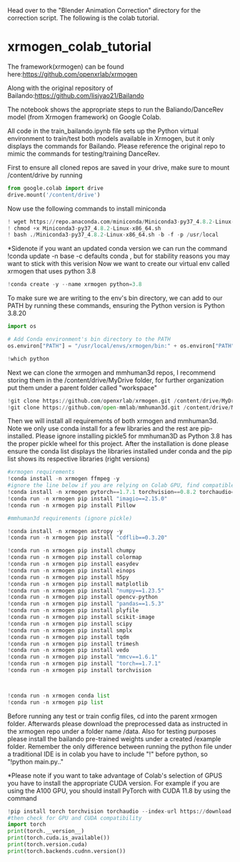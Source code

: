 Head over to the "Blender Animation Correction" directory for the correction script. The following is the colab tutorial. 

# xrmogen_colab_tutorial

The framework(xrmogen) can be found here:https://github.com/openxrlab/xrmogen

Along with the original repository of Bailando:https://github.com/lisiyao21/Bailando  

The notebook shows the appropriate steps to run the Baliando/DanceRev model (from Xrmogen framework) on Google Colab.

All code in the train_bailando.ipynb file sets up the Python virtual environment to train/test both models available in Xrmogen, but it only displays the commands for Bailando. Please
reference the original repo to mimic the commands for testing/training DanceRev. 

First to ensure all cloned repos are saved in your drive, make sure to mount /content/drive by running 
```python
from google.colab import drive
drive.mount('/content/drive')
```
Now use the following commands to install miniconda
```python
! wget https://repo.anaconda.com/miniconda/Miniconda3-py37_4.8.2-Linux-x86_64.sh
! chmod +x Miniconda3-py37_4.8.2-Linux-x86_64.sh
! bash ./Miniconda3-py37_4.8.2-Linux-x86_64.sh -b -f -p /usr/local


```
*Sidenote if you want an updated conda version we can run the command !conda update -n base -c defaults conda , but for stability reasons you may want to stick with this verision 
Now we want to create our virtual env called xrmogen that uses python 3.8
```python
!conda create -y --name xrmogen python=3.8
```

To make sure we are writing to the env's bin directory, we can add to our PATH by running these commands, ensuring the Python version is Python 3.8.20
```python
import os

# Add Conda environment's bin directory to the PATH
os.environ["PATH"] = "/usr/local/envs/xrmogen/bin:" + os.environ["PATH"]

!which python
```

Next we can clone the xrmogen and mmhuman3d repos, I recommend storing them in the /content/drive/MyDrive folder, for further organization put them under a parent folder called "workspace"

```python
!git clone https://github.com/openxrlab/xrmogen.git /content/drive/MyDrive/workspace/xrmogen
!git clone https://github.com/open-mmlab/mmhuman3d.git /content/drive/MyDrive/workspace/mmhuman3d
```
Then we will install all requirements of both xrmogen and mmhuman3d. Note we only use conda install for a few libraries and the rest are pip-installed. Please ignore installing pickle5 for mmhuman3D as Python 3.8 has the proper pickle wheel for this project.
After the installation is done please ensure the conda list displays the libraries installed under conda and the pip list shows its respective libraries (right versions) 
```python
#xrmogen requirements
!conda install -n xrmogen ffmpeg -y
#ignore the line below if you are relying on Colab GPU, find compatible version of pytorch with CUDA
!conda install -n xrmogen pytorch==1.7.1 torchvision==0.8.2 torchaudio==0.7.2 cudatoolkit=10.1 -c pytorch
!conda run -n xrmogen pip install "imagio==2.15.0"
!conda run -n xrmogen pip install Pillow

#mmhuman3d requirements (ignore pickle)

!conda install -n xrmogen astropy -y
!conda run -n xrmogen pip install "cdflib==0.3.20"

!conda run -n xrmogen pip install chumpy
!conda run -n xrmogen pip install colormap
!conda run -n xrmogen pip install easydev
!conda run -n xrmogen pip install einops
!conda run -n xrmogen pip install h5py
!conda run -n xrmogen pip install matplotlib
!conda run -n xrmogen pip install "numpy==1.23.5"
!conda run -n xrmogen pip install opencv-python
!conda run -n xrmogen pip install "pandas==1.5.3"
!conda run -n xrmogen pip install plyfile
!conda run -n xrmogen pip install scikit-image
!conda run -n xrmogen pip install scipy
!conda run -n xrmogen pip install smplx
!conda run -n xrmogen pip install tqdm
!conda run -n xrmogen pip install trimesh
!conda run -n xrmogen pip install vedo
!conda run -n xrmogen pip install "mmcv==1.6.1"
!conda run -n xrmogen pip install "torch==1.7.1"
!conda run -n xrmogen pip install torchvision



!conda run -n xrmogen conda list
!conda run -n xrmogen pip list     
```
Before running any test or train config files, cd into the parent xrmogen folder. Afterwards please download the preprocessed data as instructed in the xrmogen repo under a folder name /data. Also for testing purposes please install the bailando
pre-trained weights under a created /example folder. Remember the only difference between running the python file under a traditional IDE is in colab you have to include "!" before python, so "!python main.py.." 

*Please note if you want to take advantage of Colab's selection of GPUS you have to install the appropriate CUDA version. For example if you are using the A100 GPU, you should install
PyTorch with CUDA 11.8 by using the command

```python
!pip install torch torchvision torchaudio --index-url https://download.pytorch.org/whl/cu118
#then check for GPU and CUDA compatibility
import torch
print(torch.__version__)
print(torch.cuda.is_available())
print(torch.version.cuda)
print(torch.backends.cudnn.version())
```


